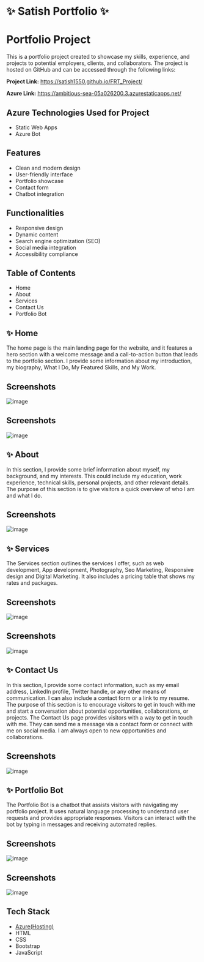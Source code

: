 # ✨ Satish Portfolio ✨

# Portfolio Project
This is a portfolio project created to showcase my skills, experience, and projects to potential employers, clients, and collaborators. 
The project is hosted on GitHub and can be accessed through the following links:

**Project Link:** https://satish1550.github.io/FRT_Project/

**Azure Link:** https://ambitious-sea-05a026200.3.azurestaticapps.net/


## Azure Technologies Used for Project

- Static Web Apps
- Azure Bot


## Features

- Clean and modern design
- User-friendly interface
- Portfolio showcase
- Contact form
- Chatbot integration


## Functionalities

- Responsive design
- Dynamic content
- Search engine optimization (SEO)
- Social media integration
- Accessibility compliance


## Table of Contents

- Home
- About
- Services
- Contact Us
- Portfolio Bot


## ✨ Home

The home page is the main landing page for the website, 
and it features a hero section with a welcome message and a call-to-action button that leads to the portfolio section.
I provide some information about my introduction, my biography, What I Do, My Featured Skills, and My Work.

## Screenshots
![image](https://user-images.githubusercontent.com/103049738/232962399-6242e10c-62c1-4353-80dc-eea666da5a4f.png)

## Screenshots
![image](https://user-images.githubusercontent.com/103049738/232962417-296dfead-5f7c-421d-a5a5-759a650bcfb0.png)


## ✨ About
In this section, I provide some brief information about myself, my background, and my interests. 
This could include my education, work experience, technical skills, personal projects, and other relevant details. 
The purpose of this section is to give visitors a quick overview of who I am and what I do.

## Screenshots
![image](https://user-images.githubusercontent.com/103049738/232962539-9cfce1a3-83cb-4dc6-b72f-e39417432a55.png)


## ✨ Services

The Services section outlines the services I offer, such as web development, App development, Photography, Seo Marketing, Responsive design and Digital Marketing.
It also includes a pricing table that shows my rates and packages.

## Screenshots
![image](https://user-images.githubusercontent.com/103049738/232962619-87ace1a4-fdc6-4d77-8bbc-fdd3167e144a.png)

## Screenshots
![image](https://user-images.githubusercontent.com/103049738/232962702-123f75a1-11a2-46ee-a681-912e6cbe1cae.png)


## ✨ Contact Us

In this section, I provide some contact information, such as my email address, LinkedIn profile, Twitter handle, or any other means of communication. 
I can also include a contact form or a link to my resume. The purpose of this section is to encourage visitors to get in touch with me and start a conversation about potential opportunities, collaborations, or projects.
The Contact Us page provides visitors with a way to get in touch with me. They can send me a message via a contact form or connect with me on social media. I am always open to new opportunities and collaborations.

## Screenshots
![image](https://user-images.githubusercontent.com/103049738/232962824-3962d7a9-7c03-4773-b76d-8e5037044bd6.png)


## ✨ Portfolio Bot

The Portfolio Bot is a chatbot that assists visitors with navigating my portfolio project. It uses natural language processing to understand user requests and provides appropriate responses. 
Visitors can interact with the bot by typing in messages and receiving automated replies.

## Screenshots
![image](https://user-images.githubusercontent.com/103049738/232963235-bab19f35-cb31-4a18-94e8-b6be5e76720a.png)

## Screenshots
![image](https://user-images.githubusercontent.com/103049738/232962921-bef987c6-1ae2-40c9-acbc-1847bc5a736b.png)


## Tech Stack

- [Azure(Hosting)](https://azure.microsoft.com/en-in/features/azure-portal/)
- HTML
- CSS
- Bootstrap
- JavaScript
